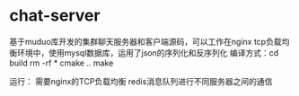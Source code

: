 # chat-server
基于muduo库开发的集群聊天服务器和客户端源码，可以工作在nginx tcp负载均衡环境中，使用mysql数据库，运用了json的序列化和反序列化
编译方式：cd build
rm -rf *
cmake ..
make

运行：
需要nginx的TCP负载均衡
redis消息队列进行不同服务器之间的通信
